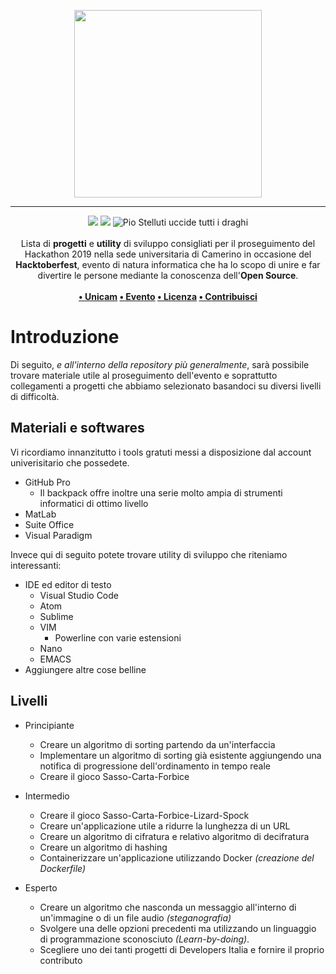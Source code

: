 <p align="center">
<img src="https://raw.githubusercontent.com/sindresorhus/awesome/master/media/logo.png" height="300">
</p>

---

<p align="center">
<img src="https://forthebadge.com/images/badges/built-with-love.svg"/>
<img src="https://forthebadge.com/images/badges/mom-made-pizza-rolls.svg"/>
<img src="https://forthebadge.com/images/badges/powered-by-watergate.svg" alt="Pio Stelluti uccide tutti i draghi"/>
<br><br>
    Lista di <b>progetti</b> e <b>utility</b> di sviluppo consigliati per il proseguimento del Hackathon 2019 nella sede universitaria di Camerino in occasione del <b>Hacktoberfest</b>, evento di natura informatica che ha lo scopo di unire e far divertire le persone mediante la conoscenza dell'<b>Open Source</b>.  
    <br><br><b>
<a href="https://www.unicam.it/">• Unicam</a>
<a href="https://hacktoberfest.digitalocean.com/eventkit">• Evento</a>
<a href="https://it.wikipedia.org/wiki/Licenza_MIT">• Licenza</a>
<a href="https://www.youtube.com/watch?v=dQw4w9WgXcQ">• Contribuisci</a>
</b></p>

Introduzione
====

Di seguito, *e all'interno della repository più generalmente*, sarà possibile trovare materiale utile al proseguimento dell'evento e soprattutto collegamenti a progetti che abbiamo selezionato basandoci su diversi livelli di difficoltà.

Materiali e softwares 
---
Vi ricordiamo innanzitutto i tools gratuti messi a disposizione dal account univerisitario che possedete.

* GitHub Pro
   * Il backpack offre inoltre una serie molto ampia di strumenti informatici di ottimo livello
* MatLab
* Suite Office
* Visual Paradigm

Invece qui di seguito potete trovare utility di sviluppo che riteniamo interessanti: 

* IDE ed editor di testo
  * Visual Studio Code
  * Atom
  * Sublime
  * VIM
    * Powerline con varie estensioni
  * Nano
  * EMACS
* Aggiungere altre cose belline

Livelli
---
* Principiante
  * Creare un algoritmo di sorting partendo da un'interfaccia
  * Implementare un algoritmo di sorting già esistente aggiungendo una notifica di progressione dell'ordinamento in tempo reale
  * Creare il gioco Sasso-Carta-Forbice
  
* Intermedio
  * Creare il gioco Sasso-Carta-Forbice-Lizard-Spock
  * Creare un'applicazione utile a ridurre la lunghezza di un URL
  * Creare un algoritmo di cifratura e relativo algoritmo di decifratura
  * Creare un algoritmo di hashing
  * Containerizzare un'applicazione utilizzando Docker *(creazione del Dockerfile)*

* Esperto
  * Creare un algoritmo che nasconda un messaggio all'interno di un'immagine o di un file audio *(steganografia)*
  * Svolgere una delle opzioni precedenti ma utilizzando un linguaggio di programmazione sconosciuto *(Learn-by-doing)*.
  * Scegliere uno dei tanti progetti di Developers Italia e fornire il proprio contributo

